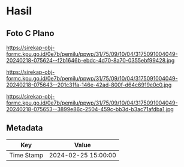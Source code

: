 # Hasil

## Foto C Plano

https://sirekap-obj-formc.kpu.go.id/0e7b/pemilu/ppwp/31/75/09/10/04/3175091004049-20240218-075624--f2b1646b-ebdc-4d70-8a70-0355ebf99428.jpg

https://sirekap-obj-formc.kpu.go.id/0e7b/pemilu/ppwp/31/75/09/10/04/3175091004049-20240218-075643--201c31fa-146e-42ad-800f-d64c6919e0c0.jpg

https://sirekap-obj-formc.kpu.go.id/0e7b/pemilu/ppwp/31/75/09/10/04/3175091004049-20240218-075653--3899e86c-2504-459c-bb3d-b3ac71afdba1.jpg


## Metadata

| Key        | Value               |
| ---------- | ------------------- |
| Time Stamp | 2024-02-25 15:00:00 |



